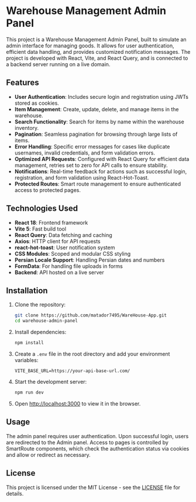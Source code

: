 # Warehouse Management Admin Panel

This project is a Warehouse Management Admin Panel, built to simulate an admin interface for managing goods. It allows for user authentication, efficient data handling, and provides customized notification messages. The project is developed with React, Vite, and React Query, and is connected to a backend server running on a live domain.

## Features

- **User Authentication**: Includes secure login and registration using JWTs stored as cookies.
- **Item Management**: Create, update, delete, and manage items in the warehouse.
- **Search Functionality**: Search for items by name within the warehouse inventory.
- **Pagination**: Seamless pagination for browsing through large lists of items.
- **Error Handling**: Specific error messages for cases like duplicate usernames, invalid credentials, and form validation errors.
- **Optimized API Requests**: Configured with React Query for efficient data management, retries set to zero for API calls to ensure stability.
- **Notifications**: Real-time feedback for actions such as successful login, registration, and form validation using React-Hot-Toast.
- **Protected Routes**: Smart route management to ensure authenticated access to protected pages.

## Technologies Used

- **React 18**: Frontend framework
- **Vite 5**: Fast build tool
- **React Query**: Data fetching and caching
- **Axios**: HTTP client for API requests
- **react-hot-toast**: User notification system
- **CSS Modules**: Scoped and modular CSS styling
- **Persian Locale Support**: Handling Persian dates and numbers
- **FormData**: For handling file uploads in forms
- **Backend**: API hosted on a live server

## Installation

1. Clone the repository:

   ```bash
   git clone https://github.com/matador7495/WareHouse-App.git
   cd warehouse-admin-panel
   ```

2. Install dependencies:

   ```bash
   npm install
   ```

3. Create a `.env` file in the root directory and add your environment variables:

   ```env
   VITE_BASE_URL=https://your-api-base-url.com/
   ```

4. Start the development server:

   ```bash
   npm run dev
   ```

5. Open [http://localhost:3000](http://localhost:3000) to view it in the browser.

## Usage

The admin panel requires user authentication. Upon successful login, users are redirected to the Admin panel. Access to pages is controlled by SmartRoute components, which check the authentication status via cookies and allow or redirect as necessary.

## License

This project is licensed under the MIT License - see the [LICENSE](LICENSE) file for details.
